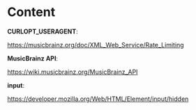 # Content

**CURLOPT_USERAGENT**:

<https://musicbrainz.org/doc/XML_Web_Service/Rate_Limiting>

**MusicBrainz API**:

<https://wiki.musicbrainz.org/MusicBrainz_API>

**input**:

<https://developer.mozilla.org/Web/HTML/Element/input/hidden>

